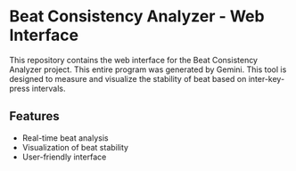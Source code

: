 # Beat Consistency Analyzer - Web Interface

This repository contains the web interface for the Beat Consistency Analyzer project. This entire program was generated by Gemini. This tool is designed to measure and visualize the stability of beat based on inter-key-press intervals.

## Features

*   Real-time beat analysis
*   Visualization of beat stability
*   User-friendly interface
